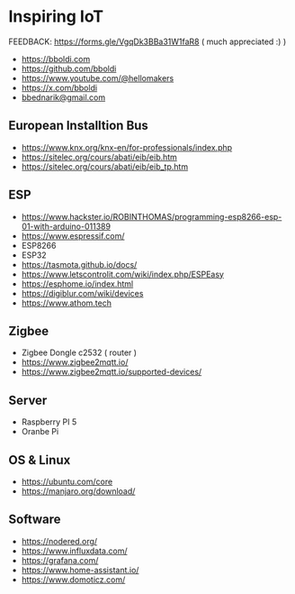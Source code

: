 # Inspiring IoT

FEEDBACK: https://forms.gle/VgqDk3BBa31W1faR8 ( much appreciated :) )

- https://bboldi.com
- https://github.com/bboldi
- https://www.youtube.com/@hellomakers
- https://x.com/bboldi
- bbednarik@gmail.com

## European Installtion Bus

- https://www.knx.org/knx-en/for-professionals/index.php
- https://sitelec.org/cours/abati/eib/eib.htm
- https://sitelec.org/cours/abati/eib/eib_tp.htm

## ESP

- https://www.hackster.io/ROBINTHOMAS/programming-esp8266-esp-01-with-arduino-011389
- https://www.espressif.com/
- ESP8266
- ESP32
- https://tasmota.github.io/docs/
- https://www.letscontrolit.com/wiki/index.php/ESPEasy
- https://esphome.io/index.html
- https://digiblur.com/wiki/devices
- https://www.athom.tech

## Zigbee

- Zigbee Dongle c2532 ( router )
- https://www.zigbee2mqtt.io/
- https://www.zigbee2mqtt.io/supported-devices/

## Server

- Raspberry PI 5
- Oranbe Pi

## OS & Linux

- https://ubuntu.com/core
- https://manjaro.org/download/

## Software

- https://nodered.org/
- https://www.influxdata.com/
- https://grafana.com/
- https://www.home-assistant.io/
- https://www.domoticz.com/


